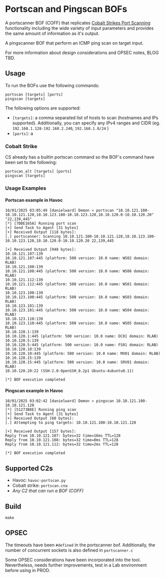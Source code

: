 # Portscan and Pingscan BOFs

A portscanner BOF (COFF) that replicates [Cobalt Strikes Port Scanning](https://hstechdocs.helpsystems.com/manuals/cobaltstrike/current/userguide/content/topics/post-exploitation_port-scanning.htm) functionality including the wide variety of input parameters and provides the same amount of information as it's output.

A pingscanner BOF that perform an ICMP ping scan on target input.

For more information about design considerations and OPSEC notes, BLOG TBD.

## Usage

To run the BOFs use the following commands:
```
portscan [targets] [ports]
pingscan [targets]
```

The following options are supported:
- `[targets]`: a comma separated list of hosts to scan (hostnames and IPs supported). Additionally, you can specify any IPv4 ranges and CIDR (eg. `192.168.1.128-192.168.2.240`, `192.168.1.0/24` )
- `[ports]`: a

### Cobalt Strike

CS already has a builtin portscan command so the BOF's command have been set to the following:
```
portscan_alt [targets] [ports]
pingscan [targets]
```

### Usage Examples

#### Portscan example in Havoc

```
10/01/2025 03:05:49 [danielward] Demon » portscan "10.10.121.100-10.10.121.120,10.10.123.100-10.10.123.120,10.10.120.0-10.10.120.20" "22,139,445"
[*] [7DBE165A] Running port scan
[+] Send Task to Agent [31 bytes]
[+] Received Output [118 bytes]:
[.] portscanner: Scanning 10.10.121.100-10.10.121.120,10.10.123.100-10.10.123.120,10.10.120.0-10.10.120.20 22,139,445

[+] Received Output [948 bytes]:
10.10.121.107:139
10.10.121.107:445 (platform: 500 version: 10.0 name: WS02 domain: RLAB)
10.10.121.108:139
10.10.121.108:445 (platform: 500 version: 10.0 name: WS06 domain: RLAB)
10.10.121.112:139
10.10.121.112:445 (platform: 500 version: 10.0 name: WS01 domain: RLAB)
10.10.123.100:139
10.10.123.100:445 (platform: 500 version: 10.0 name: WS03 domain: RLAB)
10.10.123.101:139
10.10.123.101:445 (platform: 500 version: 10.0 name: WS04 domain: RLAB)
10.10.123.110:139
10.10.123.110:445 (platform: 500 version: 10.0 name: WS05 domain: RLAB)
10.10.120.1:139
10.10.120.1:445 (platform: 500 version: 10.0 name: DC01 domain: RLAB)
10.10.120.5:139
10.10.120.5:445 (platform: 500 version: 10.0 name: FS01 domain: RLAB)
10.10.120.10:139
10.10.120.10:445 (platform: 500 version: 10.0 name: MX01 domain: RLAB)
10.10.120.15:139
10.10.120.15:445 (platform: 500 version: 10.0 name: SRV01 domain: RLAB)
10.10.120.20:22 (SSH-2.0-OpenSSH_8.2p1 Ubuntu-4ubuntu0.11)

[*] BOF execution completed
```

#### Pingscan example in Havoc

```
10/01/2025 03:02:42 [danielward] Demon » pingscan 10.10.121.100-10.10.121.120
[*] [51273B8E] Running ping scan
[+] Send Task to Agent [31 bytes]
[+] Received Output [60 bytes]:
[.] Attempting to ping targets: 10.10.121.100-10.10.121.120

[+] Received Output [157 bytes]:
Reply from 10.10.121.107: bytes=32 time=16ms TTL=128
Reply from 10.10.121.108: bytes=32 time=0ms TTL=128
Reply from 10.10.121.112: bytes=32 time=2ms TTL=128

[*] BOF execution completed
```

## Supported C2s

- Havoc: `havoc-portscan.py`
- Cobalt strike: `portscan.cna`
- _Any C2 that can run a BOF (COFF)_

## Build

```
make
```

## OPSEC

The timeouts have been `#defined` in the portscanner bof. Additionally, the number of concurrent sockets is also defined in `portscanner.c`

Some OPSEC considerations have been incorporated into the tool. Nevertheless, needs further improvements, test in a Lab environment before using in PROD.

